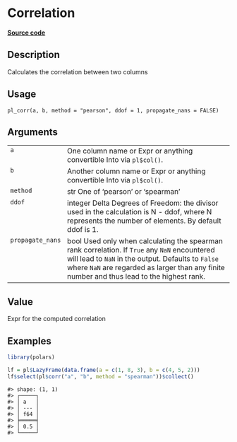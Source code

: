 

# Correlation

[**Source code**](https://github.com/pola-rs/r-polars/tree/main/R/functions__lazy.R#L757)

## Description

Calculates the correlation between two columns

## Usage

<pre><code class='language-R'>pl_corr(a, b, method = "pearson", ddof = 1, propagate_nans = FALSE)
</code></pre>

## Arguments

<table>
<tr>
<td style="white-space: nowrap; font-family: monospace; vertical-align: top">
<code id="pl_corr_:_a">a</code>
</td>
<td>
One column name or Expr or anything convertible Into<Expr> via
<code>pl$col()</code>.
</td>
</tr>
<tr>
<td style="white-space: nowrap; font-family: monospace; vertical-align: top">
<code id="pl_corr_:_b">b</code>
</td>
<td>
Another column name or Expr or anything convertible Into<Expr> via
<code>pl$col()</code>.
</td>
</tr>
<tr>
<td style="white-space: nowrap; font-family: monospace; vertical-align: top">
<code id="pl_corr_:_method">method</code>
</td>
<td>
str One of ‘pearson’ or ‘spearman’
</td>
</tr>
<tr>
<td style="white-space: nowrap; font-family: monospace; vertical-align: top">
<code id="pl_corr_:_ddof">ddof</code>
</td>
<td>
integer Delta Degrees of Freedom: the divisor used in the calculation is
N - ddof, where N represents the number of elements. By default ddof is
1.
</td>
</tr>
<tr>
<td style="white-space: nowrap; font-family: monospace; vertical-align: top">
<code id="pl_corr_:_propagate_nans">propagate_nans</code>
</td>
<td>
bool Used only when calculating the spearman rank correlation. If
<code>True</code> any <code>NaN</code> encountered will lead to
<code>NaN</code> in the output. Defaults to <code>False</code> where
<code>NaN</code> are regarded as larger than any finite number and thus
lead to the highest rank.
</td>
</tr>
</table>

## Value

Expr for the computed correlation

## Examples

``` r
library(polars)

lf = pl$LazyFrame(data.frame(a = c(1, 8, 3), b = c(4, 5, 2)))
lf$select(pl$corr("a", "b", method = "spearman"))$collect()
```

    #> shape: (1, 1)
    #> ┌─────┐
    #> │ a   │
    #> │ --- │
    #> │ f64 │
    #> ╞═════╡
    #> │ 0.5 │
    #> └─────┘
